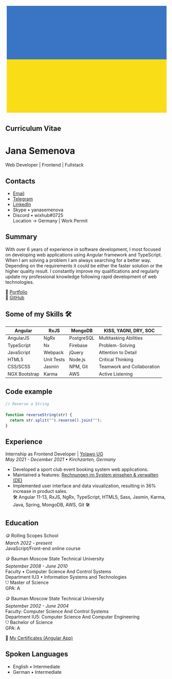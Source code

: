 ![Alt-текст](images/UA.jpg)

## Curriculum Vitae

# Jana Semenova

Web Developer | Frontend | Fullstack

## Contacts

- [Email](mailto:jana.semenova@web.de)
- [Telegram](https://t.me/typeweb)
- [LinkedIn](https://www.linkedin.com/in/jana~semenova/)
- Skype • yanasemenova
- Discord • wixhub#0725    
Location -> Germany | Work Permit

## Summary

With over 6 years of experience in software development, I most focused on developing web applications using Angular framework and TypeScript. When I am solving a problem I am always searching for a better way. Depending on the requirements it could be either the faster solution or the higher quality result. I constantly improve my qualifications and regularly update my professional knowledge following rapid development of web technologies.

🔗 [Portfolio](https://portefeuille.bitbucket.io/)  
🔗 [GitHub](https://github.com/wixhub)

## Some of my Skills 🛠

| Angular       | RxJS       | MongoDB    | KISS, YAGNI, DRY, SOC      |
|---------------|------------|------------|----------------------------|
| AngularJS     | NgRx       | PostgreSQL | Multitasking Abilities     |
| TypeScript    | Nx         | Firebase   | Problem-Solving            |
| JavaScript    | Webpack    | jQuery     | Attention to Detail        |
| HTML5         | Unit Tests | Node.js    | Critical Thinking          |
| CSS/SCSS      | Jasmin     | NPM, Git   | Teamwork and Collaboration |
| NGX Bootstrap | Karma      | AWS        | Active Listening           |

## Code example

```javascript
// Reverse a String

function reverseString(str) {
  return str.split("").reverse().join("");
}
```

## Experience

Internship as Frontend Developer | [Yolawo UG](https://yolawo.de/)  
_May 2021 - December 2021 • Kirchzarten, Germany_
- Developed a sport club event booking system web applications.
- Maintained a features: [Rechnungen im System einsehen & verwalten (DE)](https://yolawo.de/2021/09/24/yolawo-update-09-2021/)
- Implemented user interface and data visualization, resulting in 36% increase in product sales.  
🛠 Angular 11-13, RxJS, NgRx, TypeScript, HTML5, Sass, Jasmin, Karma, Java, Spring, MongoDB, AWS, Git 🛠

## Education

🪙 Rolling Scopes School   
_March 2022 - present_   
JavaScript/Front-end online course  

🪙 Bauman Moscow State Technical University  
_September 2008 - June 2010_  
Faculty • Computer Science And Control Systems  
Department IU3 • Information Systems and Technologies  
⛉ Master of Science  
GPA: A  

🪙 Bauman Moscow State Technical University   
_September 2002 - June 2004_  
Faculty: Computer Science And Control Systems  
Department IU5: Computer Science And Computer Engineering  
⛉ Bachelor of Science  
GPA: A  

🔗 [My Certificates (Angular App)](https://zertifikate.bitbucket.io/)  
## Spoken Languages
- English • Intermediate
- German  • Intermediate